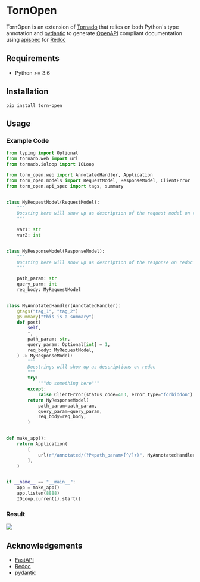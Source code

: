 # TornOpen 

TornOpen is an extension of [Tornado] that relies on both Python's type annotation and [pydantic] to generate [OpenAPI] compliant documentation using [apispec] for [Redoc]

## Requirements
- Python >= 3.6

## Installation

```
pip install torn-open
```

## Usage

### Example Code
```python
from typing import Optional
from tornado.web import url
from tornado.ioloop import IOLoop

from torn_open.web import AnnotatedHandler, Application
from torn_open.models import RequestModel, ResponseModel, ClientError
from torn_open.api_spec import tags, summary


class MyRequestModel(RequestModel):
    """
    Docsting here will show up as description of the request model on redoc
    """

    var1: str
    var2: int


class MyResponseModel(ResponseModel):
    """
    Docsting here will show up as description of the response on redoc
    """

    path_param: str
    query_parm: int
    req_body: MyRequestModel


class MyAnnotatedHandler(AnnotatedHandler):
    @tags("tag_1", "tag_2")
    @summary("this is a summary")
    def post(
        self,
        *,
        path_param: str,
        query_param: Optional[int] = 1,
        req_body: MyRequestModel,
    ) -> MyResponseModel:
        """
        Docstrings will show up as descriptions on redoc
        """
        try:
            """do something here"""
        except:
            raise ClientError(status_code=403, error_type="forbiddon")
        return MyResponseModel(
            path_param=path_param,
            query_param=query_param,
            req_body=req_body,
        )


def make_app():
    return Application(
        [
            url(r"/annotated/(?P<path_param>[^/]+)", MyAnnotatedHandler),
        ],
    )


if __name__ == "__main__":
    app = make_app()
    app.listen(8888)
    IOLoop.current().start()
```

### Result
![](https://github.com/b34nst4lk/tornopen/raw/master/example_redoc.png)

## Acknowledgements
- [FastAPI]
- [Redoc]
- [pydantic]


[apispec]: https://github.com/marshmallow-code/apispec
[FastAPI]: https://github.com/tiangolo/fastapi
[OpenAPI]: https://github.com/OAI/OpenAPI-Specification
[Redoc]: https://github.com/Redocly/redoc
[Tornado]: https://github.com/tornadoweb/tornado
[pydantic]: https://github.com/tiangolo/fastapi

